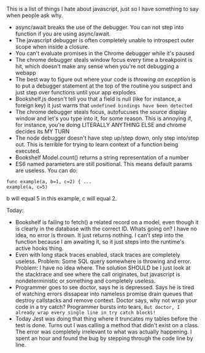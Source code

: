 This is a list of things I hate about javascript, just so I have something to
say when people ask why.

* async/await breaks the use of the debugger. You can not step into function if
  you are using async/await.
* The javascript debugger is often completely unable to introspect outer scope
  when inside a closure.
* You can't evaluate promises in the Chrome debugger while it's paused
* The chrome debugger steals window focus every time a breakpoint is hit, which
  doesn't make any sense when you're not debugging a webapp
* The best way to figure out where your code is *throwing an exception* is to
  put a debugger statement at the top of the routine you suspect and just step
  over functions until your app explodes
* Bookshelf.js doesn't tell you that a field is null (like for instance, a
  foreign key) it just warns that `undefined bindings have been detected`
* The chrome debugger steals focus, autofucuses the source display window and
  let's you type into it, for some reason. This is annoying if, for instance,
  you're doing LITERALLY ANYTHING ELSE and chrome decides its MY TURN
* The node debugger doesn't have step up/step down, only step into/step out.
  This is terrible for trying to learn context of a function being executed.
* Bookshelf Model.count() returns a string representation of a number
* ES6 named parameters are still positional. This means default params are useless. You can do:
```
func example(a, b=1, c=2) { ...
example(a, c=5)
```
  b will equal 5 in this example, c will equal 2.

Today:

* Bookshelf is failing to fetch() a related record on a model, even though it is
  clearly in the database with the correct ID. Whats going on? I have no idea,
  no error is thrown. It just returns nothing. I can't step into the function
  because I am awaiting it, so it just steps into the runtime's active hooks thing.
* Even with long stack traces enabled, stack traces are completely useless.
  Problem: Some SQL query somewhere is throwing and error. Problem: I have no
  idea where. The solution SHOULD be I just look at the stacktrace and see where
  the call originates, but javascript is nondeterministic or something and
  completely useless.
* Programmer goes to see doctor, says he is depressed. Says he is tired of
  watching errors dissapear into nameless promise drain queues that destroy
  callstacks and remove context. Doctor says, why not wrap your code in a try
  catch? Programmer bursts into tears, `But doctor, I already wrap every single
  line in try catch blocks!`
* Today Jest was doing that thing where it truncates my tables before the test
  is done. Turns out I was calling a method that didn't exist on a class. The
  error was completely irrelevant to what was actually happening. I spent an hour
  and found the bug by stepping through the code line by line.
